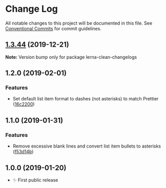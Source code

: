 # Change Log

All notable changes to this project will be documented in this file.
See [Conventional Commits](https://conventionalcommits.org) for commit guidelines.

## [1.3.44](https://gitlab.com/codsen/codsen/compare/lerna-clean-changelogs@1.3.43...lerna-clean-changelogs@1.3.44) (2019-12-21)

**Note:** Version bump only for package lerna-clean-changelogs





## 1.2.0 (2019-02-01)

### Features

- Set default list item format to dashes (not asterisks) to match Prettier ([16c2200](https://gitlab.com/codsen/codsen/commit/16c2200))

## 1.1.0 (2019-01-31)

### Features

- Remove excessive blank lines and convert list item bullets to asterisks ([f53d14b](https://gitlab.com/codsen/codsen/commit/f53d14b))

## 1.0.0 (2019-01-20)

- ✨ First public release
